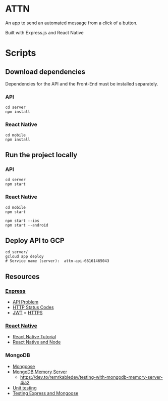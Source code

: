 # ATTN

An app to send an automated message from a click of a button.

Built with Express.js and React Native

# Scripts

## Download dependencies

Dependencies for the API and the Front-End must be installed separately.

### API

```
cd server
npm install
```

### React Native

```
cd mobile
npm install
```

## Run the project locally

### API

```
cd server
npm start
```

### React Native

```
cd mobile
npm start

npm start --ios
npm start --android
```

## Deploy API to GCP
```
cd server/
gcloud app deploy
# Service name (server):  attn-api-66161465043
```


## Resources

### [Express](https://expressjs.com/)
- [API Problem](https://www.npmjs.com/package/api-problem)
- [HTTP Status Codes](https://developer.mozilla.org/en-US/docs/Web/HTTP/Status)
- [JWT](https://medium.com/@joenjenga/securing-your-apis-node-js-using-jwt-46c5d5d99ccd)
= [HTTPS](https://timonweb.com/javascript/running-expressjs-server-over-https/)

### [React Native](https://reactnative.dev/)
- [React Native Tutorial](https://youtu.be/VozPNrt-LfE)
- [React Native and Node](https://www.asapdevelopers.com/build-a-react-native-login-app-with-node-js-backend/)
### MongoDB
- [Mongoose](https://mongoosejs.com/)
- [MongoDB Memory Server](https://nodkz.github.io/mongodb-memory-server/)
  - https://dev.to/remrkabledev/testing-with-mongodb-memory-server-4ja2
- [Unit testing](https://www.makeuseof.com/express-apis-jest-test/)
- [Testing Express and Mongoose](https://www.freecodecamp.org/news/how-to-test-in-express-and-mongoose-apps/ )
